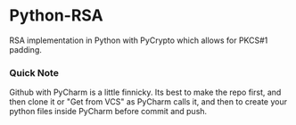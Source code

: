 # Python-RSA
RSA implementation in Python with PyCrypto which allows for PKCS#1 padding.


### Quick Note 
Github with PyCharm is a little finnicky. Its best to make the repo first, and then clone it or "Get from VCS" as PyCharm calls it, and then to create your python files inside PyCharm before commit and push.
